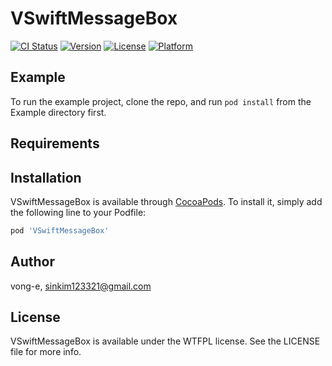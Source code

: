 # VSwiftMessageBox

[![CI Status](https://img.shields.io/travis/vong-e/VSwiftMessageBox.svg?style=flat)](https://travis-ci.org/vong-e/VSwiftMessageBox)
[![Version](https://img.shields.io/cocoapods/v/VSwiftMessageBox.svg?style=flat)](https://cocoapods.org/pods/VSwiftMessageBox)
[![License](https://img.shields.io/cocoapods/l/VSwiftMessageBox.svg?style=flat)](https://cocoapods.org/pods/VSwiftMessageBox)
[![Platform](https://img.shields.io/cocoapods/p/VSwiftMessageBox.svg?style=flat)](https://cocoapods.org/pods/VSwiftMessageBox)

## Example

To run the example project, clone the repo, and run `pod install` from the Example directory first.

## Requirements

## Installation

VSwiftMessageBox is available through [CocoaPods](https://cocoapods.org). To install
it, simply add the following line to your Podfile:

```ruby
pod 'VSwiftMessageBox'
```

## Author

vong-e, sinkim123321@gmail.com

## License

VSwiftMessageBox is available under the WTFPL license. See the LICENSE file for more info.

